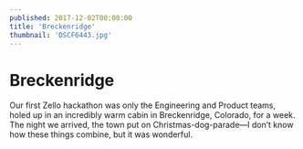 ```yaml
---
published: 2017-12-02T00:00:00
title: 'Breckenridge'
thumbnail: 'DSCF6443.jpg'
---
```

# Breckenridge

Our first Zello hackathon was only the Engineering and Product teams, holed up in an incredibly warm cabin in Breckenridge, Colorado, for a week. The night we arrived, the town put on Christmas-dog-parade—I don’t know how these things combine, but it was wonderful.
